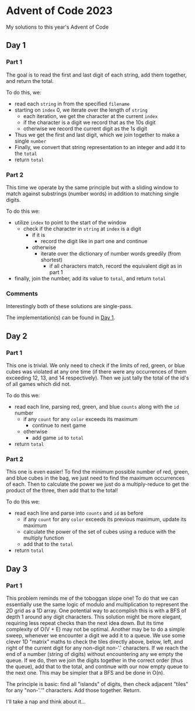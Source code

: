 # Advent of Code 2023

My solutions to this year's Advent of Code

## Day 1

### Part 1

The goal is to read the first and last digit of each string, add them together, and return the total.

To do this, we:
* read each `string` in from the specified `filename`
* starting on `index` 0, we iterate over the length of `string`
  * each iteration, we get the character at the current `index`
  * if the character is a digit we record that as the 10s digit
  * otherwise we record the current digit as the 1s digit
* Thus we get the first and last digit, which we join together to make a single `number`
* Finally, we convert that string representation to an integer and add it to the `total`
* return `total`

### Part 2

This time we operate by the same principle but with a sliding window to match against substrings (number words) in addition to matching single digits. 

To do this we:
* utilize `index` to point to the start of the window
  * check if the character in `string` at `index` is a digit
    * if it is
      * record the digit like in part one and continue
    * otherwise
      * iterate over the dictionary of number words greedily (from shortest)
        * if all characters match, record the equivalent digit as in part 1
* finally, join the number, add its value to `total`, and return `total`

### Comments

Interestingly both of these solutions are single-pass.

The implementation(s) can be found in [Day 1]().



## Day 2

### Part 1

This one is trivial. We only need to check if the limits of red, green, or blue cubes
was violated at any one time (if there were any occurrences of them exceeding 12, 13,
and 14 respectively). Then we just tally the total of the id's of all games which did
not.

To do this we:
* read each line, parsing red, green, and blue `counts` along with the `id` number
  * if any `count` for any `color` exceeds its maximum
    * continue to next game
  * otherwise
    * add game `id` to `total`
* return `total`

### Part 2

This one is even easier! To find the minimum possible number of red, green, and blue
cubes in the bag, we just need to find the maximum occurrences of each. Then to
calculate the power we just do a multiply-reduce to get the product of the three, then
add that to the total!

To do this we:
* read each line and parse into
  `counts` and `id` as before
  * if any `count` for any `color` exceeds its previous maximum, update its maximum
  * calculate the power of the set of cubes using a reduce with the multiply function
  * add that to the `total`
* return `total`



## Day 3

### Part 1

This problem reminds me of the toboggan slope one! To do that we can essentially use the same logic of modulo and multiplication to represent the 2D grid as a 1D array.
One potential way to accomplish this is with a BFS of depth 1 around any digit characters. This solution might be more elegant, requiring less repeat checks than the next idea down. But its time complexity of O(V + E) may not be optimal.
Another may be to do a simple sweep, whenever we encounter a digit we add it to a queue. We use some clever 1D "matrix" maths to check the tiles directly above, below, left, and right of the current digit for any non-digit non-'.' characters. If we reach the end of a number (string of digits) without encountering any we empty the queue. If we do, then we join the digits together in the correct order (thus the queue), add that to the total, and continue with our now empty queue to the next one. This may be simpler that a BFS and be done in O(n).

The principle is basic: find all "islands" of digits, then check adjacent "tiles" for any "non-'.'" characters. Add those together. Return.

I'll take a nap and think about it...
